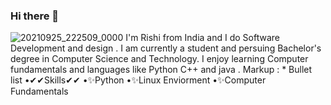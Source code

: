 ### Hi there 👋
![20210925_222509_0000](https://user-images.githubusercontent.com/91381181/134779828-1474964f-2246-4963-958c-d81bce672738.png)
I'm Rishi from India and I do Software Development and design . I am currently a student and persuing Bachelor's degree in Computer Science and Technology. I enjoy learning Computer fundamentals and languages like Python C++ and java .
 Markup : * Bullet list
  •✔✔Skills✔✔
  •✨Python
  •✨Linux Enviorment
  •✨Computer Fundamentals

